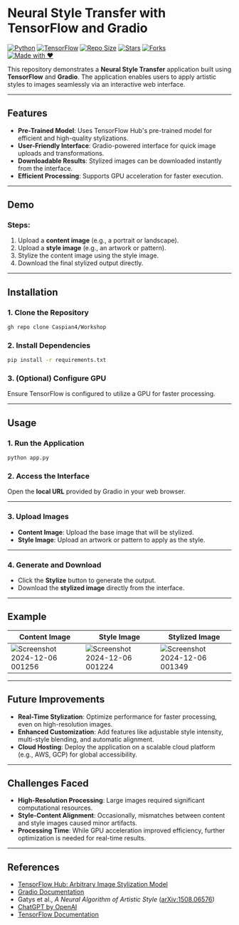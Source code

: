 # Neural Style Transfer with TensorFlow and Gradio  
[![Python](https://img.shields.io/badge/Python-3.8%2B-blue?logo=python)](https://www.python.org/) 
[![TensorFlow](https://img.shields.io/badge/TensorFlow-2.x-orange?logo=tensorflow)](https://www.tensorflow.org/) 
[![Repo Size](https://img.shields.io/github/repo-size/hi-riddhi/Deep_learning?style=flat-square)](https://github.com/hi-riddhi/Deep_learning) 
[![Stars](https://img.shields.io/github/stars/hi-riddhi/Deep_learning?style=flat-square)](https://github.com/hi-riddhi/Deep_learning/stargazers) 
[![Forks](https://img.shields.io/github/forks/hi-riddhi/Deep_learning?style=flat-square)](https://github.com/hi-riddhi/Deep_learning/network/members)  
[![Made with ❤️](https://img.shields.io/badge/Made%20with-%E2%9D%A4-red?style=flat-square)](#)


This repository demonstrates a **Neural Style Transfer** application built using **TensorFlow** and **Gradio**. The application enables users to apply artistic styles to images seamlessly via an interactive web interface.  

---

## Features  
- **Pre-Trained Model**: Uses TensorFlow Hub's pre-trained model for efficient and high-quality stylizations.  
- **User-Friendly Interface**: Gradio-powered interface for quick image uploads and transformations.  
- **Downloadable Results**: Stylized images can be downloaded instantly from the interface.  
- **Efficient Processing**: Supports GPU acceleration for faster execution.  

---

## Demo  
### Steps:  
1. Upload a **content image** (e.g., a portrait or landscape).  
2. Upload a **style image** (e.g., an artwork or pattern).  
3. Stylize the content image using the style image.  
4. Download the final stylized output directly.  

---

## Installation  

### 1. Clone the Repository  
```bash  
gh repo clone Caspian4/Workshop
```
### 2. Install Dependencies

```bash
pip install -r requirements.txt
```
### 3. (Optional) Configure GPU
Ensure TensorFlow is configured to utilize a GPU for faster processing.

---

## Usage

### 1. Run the Application
```bash
python app.py
```
### 2. Access the Interface
Open the **local URL** provided by Gradio in your web browser.

---

### 3. Upload Images
- **Content Image**: Upload the base image that will be stylized.
- **Style Image**: Upload an artwork or pattern to apply as the style.

---

### 4. Generate and Download
- Click the **Stylize** button to generate the output.
- Download the **stylized image** directly from the interface.

---

## Example
| **Content Image**   | **Style Image**    | **Stylized Image** |
|----------------------|--------------------|---------------------|
|![Screenshot 2024-12-06 001256](https://github.com/user-attachments/assets/4430f861-aa19-4b1a-b3a6-228c1e6426e9)|![Screenshot 2024-12-06 001224](https://github.com/user-attachments/assets/a20c9862-ceac-4502-8b2d-d579cbdae1ba)|![Screenshot 2024-12-06 001349](https://github.com/user-attachments/assets/771140c6-f40a-410a-b9e9-d582e7b1af02)|



---

## Future Improvements

- **Real-Time Stylization**: Optimize performance for faster processing, even on high-resolution images.
- **Enhanced Customization**: Add features like adjustable style intensity, multi-style blending, and automatic alignment.
- **Cloud Hosting**: Deploy the application on a scalable cloud platform (e.g., AWS, GCP) for global accessibility.

---

## Challenges Faced

- **High-Resolution Processing**: Large images required significant computational resources.
- **Style-Content Alignment**: Occasionally, mismatches between content and style images caused minor artifacts.
- **Processing Time**: While GPU acceleration improved efficiency, further optimization is needed for real-time results.

---

## References

- [TensorFlow Hub: Arbitrary Image Stylization Model](https://tfhub.dev/google/magenta/arbitrary-image-stylization-v1-256/2)
- [Gradio Documentation](https://gradio.app)
- Gatys et al., _A Neural Algorithm of Artistic Style_ ([arXiv:1508.06576](https://arxiv.org/abs/1508.06576))
- [ChatGPT by OpenAI](https://openai.com)
- [TensorFlow Documentation](https://www.tensorflow.org/)


